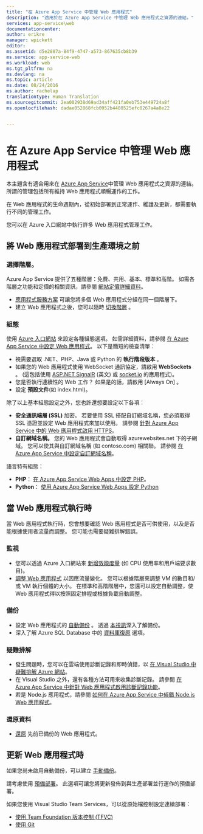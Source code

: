 ```yaml
---
title: "在 Azure App Service 中管理 Web 應用程式"
description: "適用於在 Azure App Service 中管理 Web 應用程式之資源的連結。"
services: app-service\web
documentationcenter: 
author: erikre
manager: wpickett
editor: 
ms.assetid: d5e2887a-84f9-4747-a573-867635cb8b39
ms.service: app-service-web
ms.workload: web
ms.tgt_pltfrm: na
ms.devlang: na
ms.topic: article
ms.date: 08/24/2016
ms.author: rachelap
translationtype: Human Translation
ms.sourcegitcommit: 2ea002938d69ad34aff421fa0eb753e449724a8f
ms.openlocfilehash: dadae052868fcb0952b4480525efc0267a4a8e22


---
```

# <a name="manage-a-web-app-in-azure-app-service"></a>在 Azure App Service 中管理 Web 應用程式
本主題含有適合用來在 [Azure App Service](http://go.microsoft.com/fwlink/?LinkId=529714)中管理 Web 應用程式之資源的連結。 所謂的管理包括所有維持 Web 應用程式順暢運作的工作。 

在 Web 應用程式的生命週期內，從初始部署到正常運作、維護及更新，都需要執行不同的管理工作。

您可以在 Azure 入口網站中執行許多 Web 應用程式管理工作。

## <a name="before-you-deploy-your-web-app-to-production"></a>將 Web 應用程式部署到生產環境之前
### <a name="choose-a-tier"></a>選擇階層。
Azure App Service 提供了五種階層：免費、共用、基本、標準和高階。 如需各階層之功能和定價的相關資訊，請參閱 [網站定價詳細資料](/pricing/details/app-service/)。 

* [應用程式服務方案](../app-service/azure-web-sites-web-hosting-plans-in-depth-overview.md) 可讓您將多個 Web 應用程式分組在同一個階層下。
* 建立 Web 應用程式之後，您可以隨時 [切換階層](web-sites-scale.md) 。

### <a name="configuration"></a>組態
使用 [Azure 入口網站](https://portal.azure.com/) 來設定各種組態選項。 如需詳細資料，請參閱 [在 Azure App Service 中設定 Web 應用程式](web-sites-configure.md)。 以下是簡短的檢查清單：

* 視需要選取 .NET、PHP、Java 或 Python 的 **執行階段版本** 。
* 如果您的 Web 應用程式使用 WebSocket 通訊協定，請啟用 **WebSockets** 。 (這包括使用 [ASP.NET SignalR](http://www.asp.net/signalr) (英文) 或 [socket.io](web-sites-nodejs-chat-app-socketio.md) 的應用程式)。
* 您是否執行連續性的 Web 工作？ 如果是的話，請啟用 [Always On] 。
* 設定 **預設文件**(如 index.html)。

除了以上基本組態設定之外，您也許還想要設定以下各項：

* **安全通訊端層 (SSL)** 加密。 若要使用 SSL 搭配自訂網域名稱，您必須取得 SSL 憑證並設定 Web 應用程式來加以使用。 請參閱 [針對 Azure App Service 中的 Web 應用程式啟用 HTTPS](web-sites-configure-ssl-certificate.md)。
* **自訂網域名稱。**  您的 Web 應用程式會自動取得 azurewebsites.net 下的子網域。 您可以使其與自訂網域名稱 (如 contoso.com) 相關聯。 請參閱 [在 Azure App Service 中設定自訂網域名稱](web-sites-custom-domain-name.md)。

語言特有組態：

* **PHP**： [在 Azure App Service Web Apps 中設定 PHP](web-sites-php-configure.md)。
* **Python**： [使用 Azure App Service Web Apps 設定 Python](web-sites-python-configure.md)

## <a name="while-your-web-app-is-running"></a>當 Web 應用程式執行時
當 Web 應用程式執行時，您會想要確認 Web 應用程式是否可供使用，以及是否能根據使用者流量而調整。 您可能也需要疑難排解錯誤。

### <a name="monitoring"></a>監視
* 您可以透過 Azure 入口網站來 [新增效能度量](web-sites-monitor.md) (如 CPU 使用率和用戶端要求數目)。
* [調整 Web 應用程式](web-sites-scale.md) 以因應流量變化。 您可以根據階層來調整 VM 的數目和/或 VM 執行個體的大小。 在標準和高階階層中，您還可以設定自動調整，使 Web 應用程式得以按照固定排程或根據負載自動調整。  

### <a name="backups"></a>備份
* 設定 Web 應用程式的 [自動備份](web-sites-backup.md) 。 透過 [本視訊](https://azure.microsoft.com/documentation/videos/azure-websites-automatic-and-easy-backup/)深入了解備份。
* 深入了解 Azure SQL Database 中的 [資料庫復原](../sql-database/sql-database-business-continuity.md) 選項。

### <a name="troubleshooting"></a>疑難排解
* 發生問題時，您可以在雲端使用診斷記錄和即時偵錯，以 [在 Visual Studio 中疑難排解 Azure 網站](web-sites-dotnet-troubleshoot-visual-studio.md#remotedebug)。 
* 在 Visual Studio 之外，還有各種方法可用來收集診斷記錄。 請參閱 [在 Azure App Service 中針對 Web 應用程式啟用診斷記錄功能](web-sites-enable-diagnostic-log.md)。
* 若是 Node.js 應用程式，請參閱 [如何在 Azure App Service 中偵錯 Node.js Web 應用程式](web-sites-nodejs-debug.md)。

### <a name="restoring-data"></a>還原資料
* [還原](web-sites-restore.md) 先前已備份的 Web 應用程式。

## <a name="when-you-update-your-web-app"></a>更新 Web 應用程式時
如果您尚未啟用自動備份，可以建立 [手動備份](web-sites-backup.md)。

請考慮使用 [預備部署](web-sites-staged-publishing.md)。 此選項可讓您將更新發佈到與生產部署並行運作的預備部署。 

如果您使用 Visual Studio Team Services，可以從原始檔控制設定連續部署：

* [使用 Team Foundation 版本控制 (TFVC)](../cloud-services/cloud-services-continuous-delivery-use-vso.md) 
* [使用 Git](../cloud-services/cloud-services-continuous-delivery-use-vso-git.md)

<!-- Anchors. -->

[將網站部署到生產環境之前]: #before-you-deploy-your-site-to-production
[當網站運作時]: #while-your-website-is-running
[更新網站時]: #when-you-update-your-website





<!--HONumber=Nov16_HO3-->


